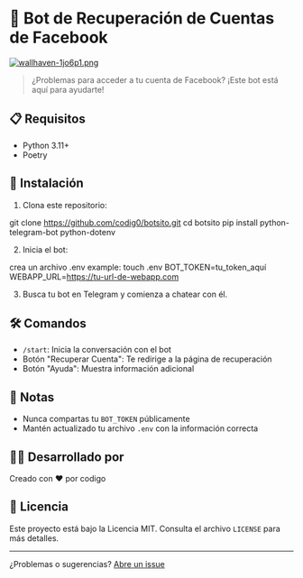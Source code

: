 # 🤖 Bot de Recuperación de Cuentas de Facebook
[![wallhaven-1jo6p1.png](https://i.postimg.cc/tJ41CyXN/wallhaven-1jo6p1.png)](https://postimg.cc/CB9Mm3nR)



> ¿Problemas para acceder a tu cuenta de Facebook? ¡Este bot está aquí para ayudarte!

## 📋 Requisitos

- Python 3.11+
- Poetry

## 🚀 Instalación

1. Clona este repositorio:

git clone https://github.com/codig0/botsito.git
cd botsito
pip install python-telegram-bot python-dotenv

2. Inicia el bot:

crea un archivo .env example:
touch .env
BOT_TOKEN=tu_token_aquí
WEBAPP_URL=https://tu-url-de-webapp.com

3. Busca tu bot en Telegram y comienza a chatear con él.

## 🛠️ Comandos

- `/start`: Inicia la conversación con el bot
- Botón "Recuperar Cuenta": Te redirige a la página de recuperación
- Botón "Ayuda": Muestra información adicional

## 📝 Notas

- Nunca compartas tu `BOT_TOKEN` públicamente
- Mantén actualizado tu archivo `.env` con la información correcta

## 👨‍💻 Desarrollado por

Creado con ❤️ por codigo

## 📜 Licencia

Este proyecto está bajo la Licencia MIT. Consulta el archivo `LICENSE` para más detalles.

---

¿Problemas o sugerencias? [Abre un issue](https://github.com/codig0/botsito/issues)
